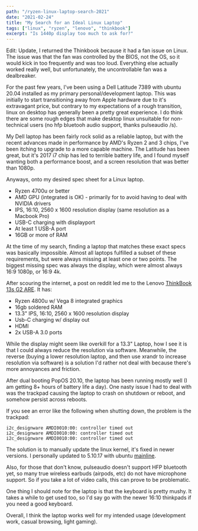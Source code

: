 ```yaml
---
path: "/ryzen-linux-laptop-search-2021"
date: "2021-02-24"
title: "My Search for an Ideal Linux Laptop"
tags: ["linux", "ryzen", "lenovo", "thinkbook"]
excerpt: "Is 1440p display too much to ask for?"
---
```


Edit: Update, I returned the Thinkbook because it had a fan issue on Linux. The issue was that the fan was controlled by the BIOS, not the OS, so it would kick in too frequently and was too loud. Everything else actually worked really well, but unfortunately, the uncontrollable fan was a dealbreaker.

For the past few years, I've been using a Dell Latitude 7389 with ubuntu 20.04 installed as my primary personal/development laptop. This was initially to start transitioning away from Apple hardware due to it's extravagant price, but contrary to my expectations of a rough transition, linux on desktop has generally been a pretty great experience. I do think there are some rough edges that make desktop linux unsuitable for non-technical users (no hfp bluetooh audio support, thanks pulseaudio /s).

My Dell laptop has been fairly rock solid as a reliable laptop, but with the recent advances made in performance by AMD's Ryzen 2 and 3 chips, I've been itching to upgrade to a more capable machine. The Latitude has been great, but it's 2017 i7 chip has led to terrible battery life, and I found myself wanting both a performance boost, and a screen resolution that was better than 1080p.

Anyways, onto my desired spec sheet for a Linux laptop.

- Ryzen 4700u or better
- AMD GPU (integrated is OK) - primarily for to avoid having to deal with NVIDIA drivers
- IPS, 16:10, 2560 x 1600 resolution display (same resolution as a Macbook Pro)
- USB-C charging with displayport
- At least 1 USB-A port
- 16GB or more of RAM

At the time of my search, finding a laptop that matches these exact specs was basically impossible. Almost all laptops fulfilled a subset of these requirements, but were always missing at least one or two points. The biggest missing spec was always the display, which were almost always 16:9 1080p, or 16:9 4k.

After scouring the internet, a post on reddit led me to the Lenovo [ThinkBook 13s G2 ARE](https://www.provantage.com/lenovo-20wc0005us~7LEN9UV9.htm). It has:

- Ryzen 4800u w/ Vega 8 integrated graphics
- 16gb soldered RAM
- 13.3" IPS, 16:10, 2560 x 1600 resolution display
- Usb-C charging w/ display out
- HDMI
- 2x USB-A 3.0 ports

While the display might seem like overkill for a 13.3" Laptop, how I see it is that I could always reduce the resolution via software. Meanwhile, the reverse (buying a lower resolution laptop, and then use xrandr to increase resolution via software) is a solution I'd rather not deal with because there's more annoyances and friction.

After dual booting PopOS 20.10, the laptop has been running mostly well (I am getting 8+ hours of battery life a day). One nasty issue I had to deal with was the trackpad causing the laptop to crash on shutdown or reboot, and somehow persist across reboots.

If you see an error like the following when shutting down, the problem is the trackpad:

```
i2c_designware AMDI0010:00: controller timed out
i2c_designware AMDI0010:00: controller timed out
i2c_designware AMDI0010:00: controller timed out
```

The solution is to manually update the linux kernel, it's fixed in newer versions. I personally updated to 5.10.17 with ubuntu [mainline](https://github.com/bkw777/mainline).

Also, for those that don't know, pulseaudio doesn't support HFP bluetooth yet, so many true wireless earbuds (airpods, etc) do not have microphone support. So if you take a lot of video calls, this can prove to be problematic.

One thing I should note for the laptop is that the keyboard is pretty mushy. It takes a while to get used too, so I'd say go with the newer 16:10 thinkpads if you need a good keyboard.

Overall, I think the laptop works well for my intended usage (development work, casual browsing, light gaming).